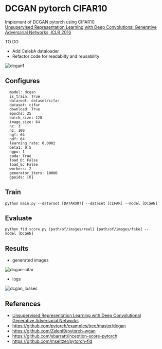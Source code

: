 



# DCGAN pytorch CIFAR10

Implement of DCGAN pytorch using CIFAR10  
[Unsupervised Representation Learning with Deep Convolutional Generative Adversarial Networks, ICLR 2016](https://arxiv.org/abs/1511.06434)
<br>

TO DO
* Add CelebA dataloader
* Refactor code for readabilty and reusability


![dcgan1](https://user-images.githubusercontent.com/37301677/79193816-58cfd180-7e66-11ea-8573-f8ffecd03627.png)

<h2>Configures</h2>



```
  model: dcgan
  is_train: True
  dataroot: dataset/cifar
  dataset: cifar
  download: True
  epochs: 25
  batch_size: 128
  image_size: 64
  nc: 3
  nz: 100
  ngf: 64
  ndf: 64
  learning_rate: 0.0002
  beta1: 0.5
  ngpu: 1
  cuda: True
  load_D: False
  load_G: False
  workers: 2
  generator_iters: 10000
  gpuids: [0]
```


<h2>Train</h2>


```
python main.py --dataroot [DATAROOT] --dataset [CIFAR] --model [DCGAN]
```



<h2>Evaluate</h2>


```
python fid_score.py [path/of/images/real] [path/of/images/fake] --model [DCGAN]
```


<h2>Results</h2>


- generated images

![dcgan-cifar](https://user-images.githubusercontent.com/37301677/79194799-2921c900-7e68-11ea-8ced-49452a09b616.gif)


- logs

![dcgan_losses](https://user-images.githubusercontent.com/37301677/79195372-1f4c9580-7e69-11ea-8b8a-4cbe83029f32.png)


<h2>References</h2>


- [Unsupervised Representation Learning with Deep Convolutional Generative Adversarial Networks](https://arxiv.org/abs/1511.06434)
- https://github.com/pytorch/examples/tree/master/dcgan
- https://github.com/Zeleni9/pytorch-wgan
- https://github.com/sbarratt/inception-score-pytorch
- https://github.com/mseitzer/pytorch-fid

